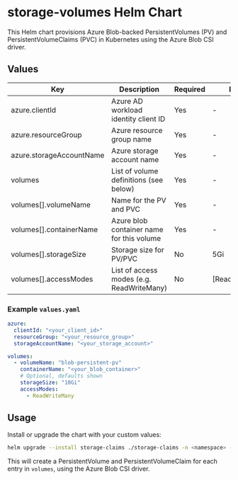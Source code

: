 # storage-volumes Helm Chart

This Helm chart provisions Azure Blob-backed PersistentVolumes (PV) and PersistentVolumeClaims (PVC) in Kubernetes using the Azure Blob CSI driver.

## Values

| Key                | Description                                      | Required | Default           |
|--------------------|--------------------------------------------------|----------|-------------------|
| azure.clientId     | Azure AD workload identity client ID              | Yes      | -                 |
| azure.resourceGroup| Azure resource group name                        | Yes      | -                 |
| azure.storageAccountName | Azure storage account name                  | Yes      | -                 |
| volumes            | List of volume definitions (see below)           | Yes      | -                 |
| volumes[].volumeName | Name for the PV and PVC                        | Yes      | -                 |
| volumes[].containerName  | Azure blob container name for this volume   | Yes      | -                 |
| volumes[].storageSize| Storage size for PV/PVC                        | No       | 5Gi               |
| volumes[].accessModes | List of access modes (e.g. ReadWriteMany)      | No       | [ReadWriteMany]   |


### Example `values.yaml`

```yaml
azure:
  clientId: "<your_client_id>"
  resourceGroup: "<your_resource_group>"
  storageAccountName: "<your_storage_account>"

volumes:
  - volumeName: "blob-persistent-pv"
    containerName: "<your_blob_container>"
    # Optional, defaults shown
    storageSize: "10Gi"
    accessModes:
      - ReadWriteMany
```

## Usage

Install or upgrade the chart with your custom values:

```bash
helm upgrade --install storage-claims ./storage-claims -n <namespace> -f values.yaml
```

This will create a PersistentVolume and PersistentVolumeClaim for each entry in `volumes`, using the Azure Blob CSI driver.
